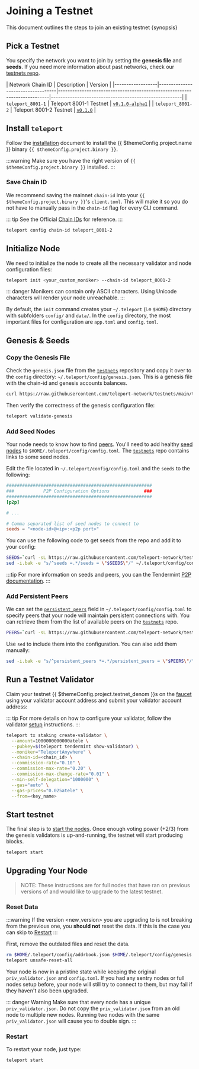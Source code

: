 <!--
order: 1
-->

# Joining a Testnet

This document outlines the steps to join an existing testnet {synopsis}

## Pick a Testnet

You specify the network you want to join by setting the **genesis file** and **seeds**. If you need more information about past networks, check our [testnets repo](https://github.com/teleport-network/testnets).

| Network Chain ID | Description                       | Version                                               |
|------------------|-----------------------------------|--------------------------------------------------------------------------|-------------------------------------------------------|
| `teleport_8001-1`   | Teleport 8001-1 Testnet | [`v0.1.0-alpha1`](https://github.com/teleport-network/teleport-releases/tree/main/binary/v0.1.0-alpha1) |
| `teleport_8001-2`   | Teleport 8001-2 Testnet | [`v0.1.0`](https://github.com/teleport-network/teleport-releases/tree/main/binary/v0.1.0) |

## Install `teleport`

Follow the [installation](./../quickstart/installation) document to install the {{ $themeConfig.project.name }} binary `{{ $themeConfig.project.binary }}`.

:::warning
Make sure you have the right version of `{{ $themeConfig.project.binary }}` installed.
:::

### Save Chain ID

We recommend saving the mainnet `chain-id` into your `{{ $themeConfig.project.binary }}`'s `client.toml`. This will make it so you do not have to manually pass in the `chain-id` flag for every CLI command.

::: tip
See the Official [Chain IDs](./../basics/chain_id.md#official-chain-ids) for reference.
:::

```bash
teleport config chain-id teleport_8001-2
```

## Initialize Node

We need to initialize the node to create all the necessary validator and node configuration files:

```bash
teleport init <your_custom_moniker> --chain-id teleport_8001-2
```

::: danger
Monikers can contain only ASCII characters. Using Unicode characters will render your node unreachable.
:::

By default, the `init` command creates your `~/.teleport` (i.e `$HOME`) directory with subfolders `config/` and `data/`.
In the `config` directory, the most important files for configuration are `app.toml` and `config.toml`.

## Genesis & Seeds

### Copy the Genesis File

Check the `genesis.json` file from the [`testnets`](https://github.com/teleport-network/testnets) repository and copy it over to the `config` directory: `~/.teleport/config/genesis.json`. This is a genesis file with the chain-id and genesis accounts balances.

```bash
curl https://raw.githubusercontent.com/teleport-network/testnets/main/teleport_8001-2/genesis.json > ~/.teleport/config/genesis.json
```

Then verify the correctness of the genesis configuration file:

```bash
teleport validate-genesis
```

### Add Seed Nodes

Your node needs to know how to find [peers](https://docs.tendermint.com/master/tendermint-core/using-tendermint.html#peers). You'll need to add healthy [seed nodes](https://docs.tendermint.com/master/tendermint-core/using-tendermint.html#seed) to `$HOME/.teleport/config/config.toml`. The [`testnets`](https://github.com/teleport-network/testnets) repo contains links to some seed nodes.

Edit the file located in `~/.teleport/config/config.toml` and the `seeds` to the following:

```toml
#######################################################
###           P2P Configuration Options             ###
#######################################################
[p2p]

# ...

# Comma separated list of seed nodes to connect to
seeds = "<node-id>@<ip>:<p2p port>"
```

You can use the following code to get seeds from the repo and add it to your config:

```bash
SEEDS=`curl -sL https://raw.githubusercontent.com/teleport-network/testnets/main/teleport_8001-2/seeds.txt | awk '{print $1}' | paste -s -d, -`
sed -i.bak -e "s/^seeds =.*/seeds = \"$SEEDS\"/" ~/.teleport/config/config.toml
```

:::tip
For more information on seeds and peers, you can the Tendermint [P2P documentation](https://docs.tendermint.com/master/spec/p2p/peer.html).
:::

### Add Persistent Peers

We can set the [`persistent_peers`](https://docs.tendermint.com/master/tendermint-core/using-tendermint.html#persistent-peer) field in `~/.teleport/config/config.toml` to specify peers that your node will maintain persistent connections with. You can retrieve them from the list of
available peers on the [`testnets`](https://github.com/teleport-network/testnets) repo.

```bash
PEERS=`curl -sL https://raw.githubusercontent.com/teleport-network/testnets/main/teleport_8001-2/peers.txt | sort -R | head -n 10 | awk '{print $1}' | paste -s -d, -`
```

Use `sed` to include them into the configuration. You can also add them manually:

```bash
sed -i.bak -e "s/^persistent_peers *=.*/persistent_peers = \"$PEERS\"/" ~/.teleport/config/config.toml
```

## Run a Testnet Validator

Claim your testnet {{ $themeConfig.project.testnet_denom }}s on the [faucet](./faucet.md) using your validator account address and submit your validator account address:

::: tip
For more details on how to configure your validator, follow the validator [setup](./../guides/validators/setup.md) instructions.
:::

```bash
teleport tx staking create-validator \
  --amount=1000000000000atele \
  --pubkey=$(teleport tendermint show-validator) \
  --moniker="TeleportAnywhere" \
  --chain-id=<chain_id> \
  --commission-rate="0.10" \
  --commission-max-rate="0.20" \
  --commission-max-change-rate="0.01" \
  --min-self-delegation="1000000" \
  --gas="auto" \
  --gas-prices="0.025atele" \
  --from=<key_name>
```

## Start testnet

The final step is to [start the nodes](./../quickstart/run_node#start-node). Once enough voting power (+2/3) from the genesis validators is up-and-running, the testnet will start producing blocks.

```bash
teleport start
```

## Upgrading Your Node

> NOTE: These instructions are for full nodes that have ran on previous versions of and would like to upgrade to the latest testnet.

### Reset Data

:::warning
If the version <new_version> you are upgrading to is not breaking from the previous one, you **should not** reset the data. If this is the case you can skip to [Restart](#restart)
:::

First, remove the outdated files and reset the data.

```bash
rm $HOME/.teleport/config/addrbook.json $HOME/.teleport/config/genesis.json
teleport unsafe-reset-all
```

Your node is now in a pristine state while keeping the original `priv_validator.json` and `config.toml`. If you had any sentry nodes or full nodes setup before,
your node will still try to connect to them, but may fail if they haven't also
been upgraded.

::: danger Warning
Make sure that every node has a unique `priv_validator.json`. Do not copy the `priv_validator.json` from an old node to multiple new nodes. Running two nodes with the same `priv_validator.json` will cause you to double sign.
:::

### Restart

To restart your node, just type:

```bash
teleport start
```
